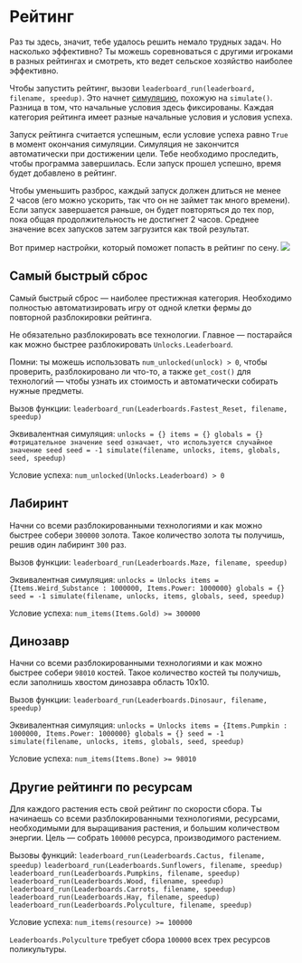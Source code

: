 # Рейтинг
Раз ты здесь, значит, тебе удалось решить немало трудных задач. Но насколько эффективно?
Ты можешь соревноваться с другими игроками в разных рейтингах и смотреть, кто ведет сельское хозяйство наиболее эффективно.

Чтобы запустить рейтинг, вызови `leaderboard_run(leaderboard, filename, speedup)`.
Это начнет [симуляцию](docs/unlocks/simulation.md), похожую на `simulate()`. Разница в том, что начальные условия здесь фиксированы. Каждая категория рейтинга имеет разные начальные условия и условия успеха.

Запуск рейтинга считается успешным, если условие успеха равно `True` в момент окончания симуляции. Симуляция не закончится автоматически при достижении цели. Тебе необходимо проследить, чтобы программа завершилась.
Если запуск прошел успешно, время будет добавлено в рейтинг.

Чтобы уменьшить разброс, каждый запуск должен длиться не менее 2 часов (его можно ускорить, так что он не займет так много времени). Если запуск завершается раньше, он будет повторяться до тех пор, пока общая продолжительность не достигнет 2 часов. Среднее значение всех запусков затем загрузится как твой результат.

Вот пример настройки, который поможет попасть в рейтинг по сену.
![](LeaderboardSetup400)

## Самый быстрый сброс
Самый быстрый сброс — наиболее престижная категория. Необходимо полностью автоматизировать игру от одной клетки фермы до повторной разблокировки рейтинга.

Не обязательно разблокировать все технологии. Главное — постарайся как можно быстрее разблокировать `Unlocks.Leaderboard`.

Помни: ты можешь использовать `num_unlocked(unlock) > 0`, чтобы проверить, разблокировано ли что-то, а также `get_cost()` для технологий — чтобы узнать их стоимость и автоматически собирать нужные предметы.

Вызов функции:
`leaderboard_run(Leaderboards.Fastest_Reset, filename, speedup)`

Эквивалентная симуляция:
`unlocks = {}
items = {}
globals = {}
#отрицательное значение seed означает, что используется случайное значение seed
seed = -1
simulate(filename, unlocks, items, globals, seed, speedup)`

Условие успеха:
`num_unlocked(Unlocks.Leaderboard) > 0`

## Лабиринт
Начни со всеми разблокированными технологиями и как можно быстрее собери `300000` золота. Такое количество золота ты получишь, решив один лабиринт `300` раз.

Вызов функции:
`leaderboard_run(Leaderboards.Maze, filename, speedup)`

Эквивалентная симуляция:
`unlocks = Unlocks
items = {Items.Weird_Substance : 1000000, Items.Power: 1000000}
globals = {}
seed = -1
simulate(filename, unlocks, items, globals, seed, speedup)`

Условие успеха:
`num_items(Items.Gold) >= 300000`

## Динозавр
Начни со всеми разблокированными технологиями и как можно быстрее собери `98010` костей. Такое количество костей ты получишь, если заполнишь хвостом динозавра область 10х10.

Вызов функции:
`leaderboard_run(Leaderboards.Dinosaur, filename, speedup)`

Эквивалентная симуляция:
`unlocks = Unlocks
items = {Items.Pumpkin : 1000000, Items.Power: 1000000}
globals = {}
seed = -1
simulate(filename, unlocks, items, globals, seed, speedup)`

Условие успеха:
`num_items(Items.Bone) >= 98010`

## Другие рейтинги по ресурсам
Для каждого растения есть свой рейтинг по скорости сбора. Ты начинаешь со всеми разблокированными технологиями, ресурсами, необходимыми для выращивания растения, и большим количеством энергии. Цель — собрать `100000` ресурса, производимого растением.

Вызовы функций:
`leaderboard_run(Leaderboards.Cactus, filename, speedup)`
`leaderboard_run(Leaderboards.Sunflowers, filename, speedup)`
`leaderboard_run(Leaderboards.Pumpkins, filename, speedup)`
`leaderboard_run(Leaderboards.Wood, filename, speedup)`
`leaderboard_run(Leaderboards.Carrots, filename, speedup)`
`leaderboard_run(Leaderboards.Hay, filename, speedup)`
`leaderboard_run(Leaderboards.Polyculture, filename, speedup)`

Условие успеха:
`num_items(resource) >= 100000`

`Leaderboards.Polyculture` требует сбора `100000` всех трех ресурсов поликультуры.